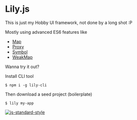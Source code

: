 # Lily.js

This is just my Hobby UI framework, not done by a long shot :P

Mostly using advanced ES6 features like
- [Map](https://developer.mozilla.org/en/docs/Web/JavaScript/Reference/Global_Objects/Map)
- [Proxy](https://developer.mozilla.org/en/docs/Web/JavaScript/Reference/Global_Objects/Proxy)
- [Symbol](https://developer.mozilla.org/en/docs/Web/JavaScript/Reference/Global_Objects/Symbol)
- [WeakMap](https://developer.mozilla.org/en/docs/Web/JavaScript/Reference/Global_Objects/WeakMap)

Wanna try it out?

Install CLI tool
```
$ npm i -g lily-cli
```

Then download a seed project (boilerplate)
```
$ lily my-app
```

[![js-standard-style](https://cdn.rawgit.com/standard/standard/master/badge.svg)](http://standardjs.com)

